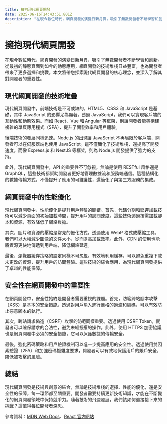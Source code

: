 ```yaml
---
title: 擁抱現代網頁開發
date: 2025-06-16T14:43:51.801Z
description: "在現今數位時代，網頁開發的演變日新月異，吸引了無數開發者不斷學習和創新。從最初的靜態頁面到如今的動態應用，網頁開發的技術堆棧日益豐富，也為開發者帶來了更多選擇和挑戰。本文將帶您探索現代網頁開發的核心理念，並深入了解其對開發者的重要性。"
---
```


# 擁抱現代網頁開發

在現今數位時代，網頁開發的演變日新月異，吸引了無數開發者不斷學習和創新。從最初的靜態頁面到如今的動態應用，網頁開發的技術堆棧日益豐富，也為開發者帶來了更多選擇和挑戰。本文將帶您探索現代網頁開發的核心理念，並深入了解其對開發者的重要性。

## 現代網頁開發的技術堆疊

現代網頁開發中，前端技術是不可或缺的。HTML5、CSS3 和 JavaScript 是基礎，其中 JavaScript 的影響尤為顯著。透過 JavaScript，我們可以實現客戶端的互動性和動態效果。而如 React、Vue 和 Angular 等框架，則讓開發者能夠構建複雜的單頁應用程式（SPA），提升了開發效率和用戶體驗。

後端技術的發展同樣迅速。Node.js 的出現讓 JavaScript 不再局限於客戶端，開發者可以在伺服器端也使用 JavaScript。這不僅簡化了技術堆棧，還提高了開發速度。而像 Express.js 和 NestJS 等框架，則為 Node.js 開發提供了強力的支持。

此外，現代網頁開發中，API 的重要性不可忽視。無論是使用 RESTful 風格還是 GraphQL，這些技術都幫助開發者更好地管理數據流和服務端通信。這種結構化的數據傳輸方式，不僅提升了應用的可維護性，還簡化了與第三方服務的集成。

## 網頁開發中的性能優化

現代網頁開發中，性能優化是提升用戶體驗的關鍵。首先，代碼分割和延遲加載技術可以減少頁面的初始加載時間，提升用戶的訪問速度。這些技術透過按需加載腳本和資源，有效降低了網絡負擔。

其次，圖片和資源的壓縮是常見的優化方式。透過使用 WebP 格式或壓縮工具，我們可以大幅減少圖像的文件大小，從而提高加載效率。此外，CDN 的使用也能將資源更快地傳遞到用戶端，降低網絡延遲。

最後，瀏覽器緩存策略的設定同樣不可忽視。有效地利用緩存，可以避免重複下載未更改的資源，提升用戶的訪問體驗。這些技術的綜合應用，為現代網頁開發提供了卓越的性能保障。

## 安全性在網頁開發中的重要性

在網頁開發中，安全性始終是開發者需要重視的課題。首先，防範跨站腳本攻擊（XSS）是基本的安全措施。透過對用戶輸入進行嚴格的過濾和編碼，可以有效防止惡意腳本的執行。

其次，跨站請求偽造（CSRF）攻擊的防範同樣重要。透過使用 CSRF Token，開發者可以確保請求的合法性，避免未經授權的操作。此外，使用 HTTPS 加密協議也是網頁開發中必須的安全措施，它可以保護數據的傳輸安全。

最後，強化密碼策略和用戶驗證機制可以進一步提高應用的安全性。透過使用雙因素驗證（2FA）和加強密碼複雜度要求，開發者可以有效地保護用戶的賬戶安全，降低被攻擊的風險。

## 總結

現代網頁開發是技術與創意的結合，無論是技術堆棧的選擇、性能的優化，還是安全性的保障，每一環節都至關重要。開發者需要持續更新技術知識，才能在不斷變化的網頁開發領域中保持競爭力。隨著技術的飛速發展，我們該如何迎接接下來的挑戰？這值得每位開發者深思。

參考資料：[MDN Web Docs](https://developer.mozilla.org/en-US/)、[React 官方網站](https://reactjs.org/)